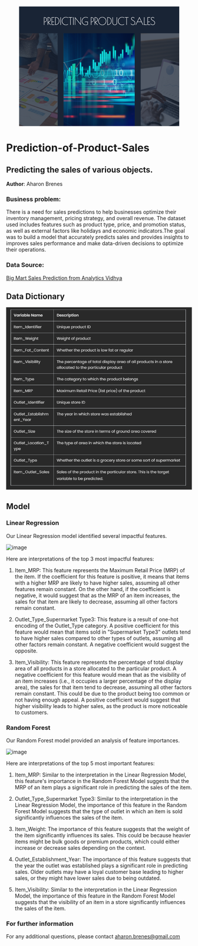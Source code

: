 <p align = "center"> 
  <img src = "Data Science cover.png">
</p>

# Prediction-of-Product-Sales
## Predicting the sales of various objects.

**Author**: 
Aharon Brenes 

### Business problem:

There is a need for sales predictions to help businesses optimize their inventory management, pricing strategy, and overall revenue. The dataset used includes features such as product type, price, and promotion status, as well as external factors like holidays and economic indicators.The goal was to build a model that accurately predicts sales and provides insights to improves sales performance and make data-driven decisions to optimize their operations.


### Data Source:
[Big Mart Sales Prediction from Analytics Vidhya](url)


## Data Dictionary

<p align = "center"> 
  <img src = "Data Dictionary.png">
</p>



## Model

### Linear Regression

Our Linear Regression model identified several impactful features.

![image](https://github.com/Noctua28/Prediction-of-Product-Sales/assets/65126638/84cd5ab3-e5c1-4a28-a5c5-cebb3051183f)

Here are interpretations of the top 3 most impactful features:

1. Item_MRP: This feature represents the Maximum Retail Price (MRP) of the item. If the coefficient for this feature is positive, it means that items with a higher MRP are likely to have higher sales, assuming all other features remain constant. On the other hand, if the coefficient is negative, it would suggest that as the MRP of an item increases, the sales for that item are likely to decrease, assuming all other factors remain constant.



2. Outlet_Type_Supermarket Type3: This feature is a result of one-hot encoding of the Outlet_Type category. A positive coefficient for this feature would mean that items sold in "Supermarket Type3" outlets tend to have higher sales compared to other types of outlets, assuming all other factors remain constant. A negative coefficient would suggest the opposite.



3. Item_Visibility: This feature represents the percentage of total display area of all products in a store allocated to the particular product. A negative coefficient for this feature would mean that as the visibility of an item increases (i.e., it occupies a larger percentage of the display area), the sales for that item tend to decrease, assuming all other factors remain constant. This could be due to the product being too common or not having enough appeal. A positive coefficient would suggest that higher visibility leads to higher sales, as the product is more noticeable to customers.

### Random Forest

Our Random Forest model provided an analysis of feature importances.

![image](https://github.com/Noctua28/Prediction-of-Product-Sales/assets/65126638/6632637f-9839-483f-8a46-0c33fdd05b91)


Here are interpretations of the top 5 most important features:

1. Item_MRP: Similar to the interpretation in the Linear Regression Model, this feature's importance in the Random Forest Model suggests that the MRP of an item plays a significant role in predicting the sales of the item.



2. Outlet_Type_Supermarket Type3: Similar to the interpretation in the Linear Regression Model, the importance of this feature in the Random Forest Model suggests that the type of outlet in which an item is sold significantly influences the sales of the item.



3. Item_Weight: The importance of this feature suggests that the weight of the item significantly influences its sales. This could be because heavier items might be bulk goods or premium products, which could either increase or decrease sales depending on the context.



4. Outlet_Establishment_Year: The importance of this feature suggests that the year the outlet was established plays a significant role in predicting sales. Older outlets may have a loyal customer base leading to higher sales, or they might have lower sales due to being outdated.



5. Item_Visibility: Similar to the interpretation in the Linear Regression Model, the importance of this feature in the Random Forest Model suggests that the visibility of an item in a store significantly influences the sales of the item.


### For further information
For any additional questions, please contact aharon.brenes@gmail.com
